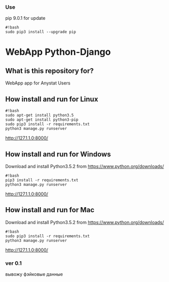 ### Use ###
pip 9.0.1
for update
```
#!bash
sudo pip3 install --upgrade pip

```

# WebApp Python-Django #

## What is this repository for?  ##

WebApp app for Anystat Users

## How install and run for Linux ##

```
#!bash
sudo apt-get install python3.5
sudo apt-get install python3-pip
sudo pip3 install -r requirements.txt
python3 manage.py runserver

```
http://127.1.1.0:8000/

## How install and run for Windows ##
Download and install Python3.5.2 from https://www.python.org/downloads/
```
#!bash
pip3 install -r requirements.txt
python3 manage.py runserver

```
http://127.1.1.0:8000/

## How install and run for Mac ##
Download and install Python3.5.2 from https://www.python.org/downloads/
```
#!bash
sudo pip3 install -r requirements.txt
python3 manage.py runserver

```
http://127.1.1.0:8000/

### ver 0.1 ###
вывожу фэйковые данные